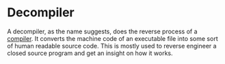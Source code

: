# Decompiler

A decompiler, as the name suggests, does the reverse process of a [compiler](Compiler.md). It converts the machine code of an executable file into some sort of human readable source code. This is mostly used to reverse engineer a closed source program and get an insight on how it works. 